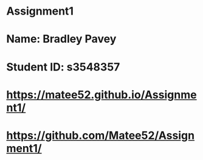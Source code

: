 # Assignment1
# Name: Bradley Pavey
# Student ID: s3548357
# https://matee52.github.io/Assignment1/
# https://github.com/Matee52/Assignment1/ 
